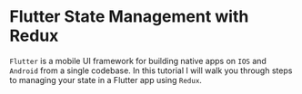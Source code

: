 # Flutter State Management with Redux

`Flutter` is a mobile UI framework for building native apps on `IOS` and `Android` from a single codebase. In this tutorial I will walk you through steps to managing your state in a Flutter app using `Redux`.
